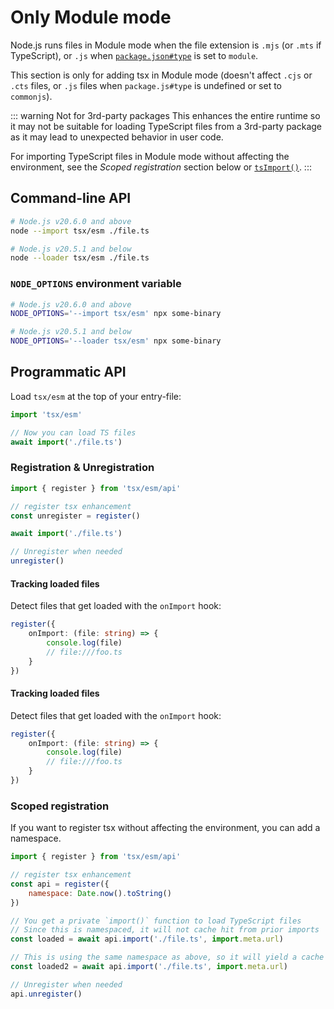 # Only Module mode

Node.js runs files in Module mode when the file extension is `.mjs` (or `.mts` if TypeScript), or `.js` when [`package.json#type`](https://nodejs.org/api/packages.html#type) is set to `module`.

This section is only for adding tsx in Module mode (doesn't affect `.cjs` or `.cts` files, or `.js` files when `package.js#type` is undefined or set to `commonjs`).

::: warning Not for 3rd-party packages
This enhances the entire runtime so it may not be suitable for loading TypeScript files from a 3rd-party package as it may lead to unexpected behavior in user code.

For importing TypeScript files in Module mode without affecting the environment, see the _Scoped registration_ section below or [`tsImport()`](/node/ts-import.md).
:::

## Command-line API

```sh
# Node.js v20.6.0 and above
node --import tsx/esm ./file.ts

# Node.js v20.5.1 and below
node --loader tsx/esm ./file.ts
```

### `NODE_OPTIONS` environment variable

```sh
# Node.js v20.6.0 and above
NODE_OPTIONS='--import tsx/esm' npx some-binary

# Node.js v20.5.1 and below
NODE_OPTIONS='--loader tsx/esm' npx some-binary
```

## Programmatic API

Load `tsx/esm` at the top of your entry-file:

```js
import 'tsx/esm'

// Now you can load TS files
await import('./file.ts')
```

### Registration & Unregistration

```js
import { register } from 'tsx/esm/api'

// register tsx enhancement
const unregister = register()

await import('./file.ts')

// Unregister when needed
unregister()
```

#### Tracking loaded files

Detect files that get loaded with the `onImport` hook:

```ts
register({
    onImport: (file: string) => {
        console.log(file)
        // file:///foo.ts
    }
})
```

#### Tracking loaded files

Detect files that get loaded with the `onImport` hook:

```ts
register({
    onImport: (file: string) => {
        console.log(file)
        // file:///foo.ts
    }
})
```

### Scoped registration

If you want to register tsx without affecting the environment, you can add a namespace.

```js
import { register } from 'tsx/esm/api'

// register tsx enhancement
const api = register({
    namespace: Date.now().toString()
})

// You get a private `import()` function to load TypeScript files
// Since this is namespaced, it will not cache hit from prior imports
const loaded = await api.import('./file.ts', import.meta.url)

// This is using the same namespace as above, so it will yield a cache hit
const loaded2 = await api.import('./file.ts', import.meta.url)

// Unregister when needed
api.unregister()
```
